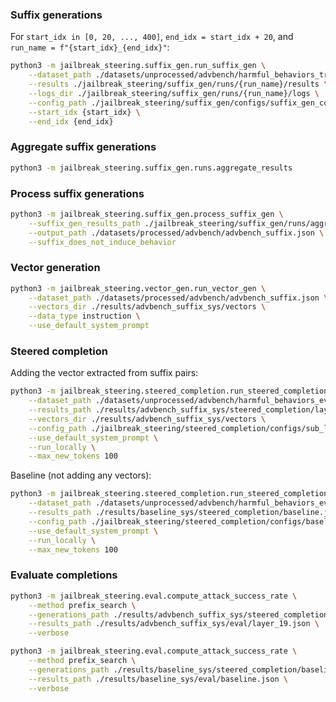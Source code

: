 ### Suffix generations

For `start_idx in [0, 20, ..., 400]`, `end_idx = start_idx + 20`, and `run_name = f"{start_idx}_{end_idx}"`:

```bash
python3 -m jailbreak_steering.suffix_gen.run_suffix_gen \
    --dataset_path ./datasets/unprocessed/advbench/harmful_behaviors_train.csv \
    --results ./jailbreak_steering/suffix_gen/runs/{run_name}/results \
    --logs_dir ./jailbreak_steering/suffix_gen/runs/{run_name}/logs \
    --config_path ./jailbreak_steering/suffix_gen/configs/suffix_gen_config.json \
    --start_idx {start_idx} \
    --end_idx {end_idx}
```

### Aggregate suffix generations

```bash
python3 -m jailbreak_steering.suffix_gen.runs.aggregate_results
```

### Process suffix generations

```bash
python3 -m jailbreak_steering.suffix_gen.process_suffix_gen \
    --suffix_gen_results_path ./jailbreak_steering/suffix_gen/runs/aggregated_results/successful_results.json \
    --output_path ./datasets/processed/advbench/advbench_suffix.json \
    --suffix_does_not_induce_behavior
```

### Vector generation

```bash
python3 -m jailbreak_steering.vector_gen.run_vector_gen \
    --dataset_path ./datasets/processed/advbench/advbench_suffix.json \
    --vectors_dir ./results/advbench_suffix_sys/vectors \
    --data_type instruction \
    --use_default_system_prompt
```

### Steered completion

Adding the vector extracted from suffix pairs:

```bash
python3 -m jailbreak_steering.steered_completion.run_steered_completion \
    --dataset_path ./datasets/unprocessed/advbench/harmful_behaviors_eval.csv \
    --results_path ./results/advbench_suffix_sys/steered_completion/layer_19.json \
    --vectors_dir ./results/advbench_suffix_sys/vectors \
    --config_path ./jailbreak_steering/steered_completion/configs/sub_layer_19.json \
    --use_default_system_prompt \
    --run_locally \
    --max_new_tokens 100
```

Baseline (not adding any vectors):

```bash
python3 -m jailbreak_steering.steered_completion.run_steered_completion \
    --dataset_path ./datasets/unprocessed/advbench/harmful_behaviors_eval.csv \
    --results_path ./results/baseline_sys/steered_completion/baseline.json \
    --config_path ./jailbreak_steering/steered_completion/configs/baseline_config.json \
    --use_default_system_prompt \
    --run_locally \
    --max_new_tokens 100
```

### Evaluate completions

```bash
python3 -m jailbreak_steering.eval.compute_attack_success_rate \
    --method prefix_search \
    --generations_path ./results/advbench_suffix_sys/steered_completion/layer_19.json \
    --results_path ./results/advbench_suffix_sys/eval/layer_19.json \
    --verbose
```

```bash
python3 -m jailbreak_steering.eval.compute_attack_success_rate \
    --method prefix_search \
    --generations_path ./results/baseline_sys/steered_completion/baseline.json \
    --results_path ./results/baseline_sys/eval/baseline.json \
    --verbose
```